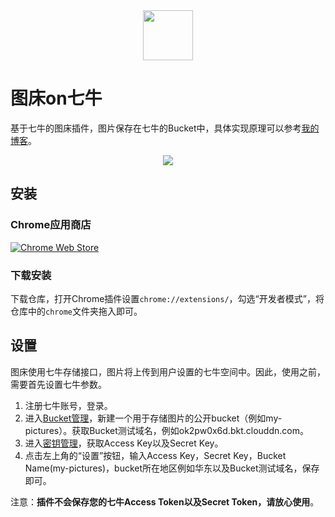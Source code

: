 <div align="center">
  <img width="80px" src="http://ok2pw0x6d.bkt.clouddn.com/FjrbjEDqZNHmNmbLF2MgNln29vKE.png">
</div>

# 图床on七牛

基于七牛的图床插件，图片保存在七牛的Bucket中，具体实现原理可以参考[我的博客](http://cjting.me/web2.0/2017-01-23-%E5%9B%BE%E5%BA%8Aon%E4%B8%83%E7%89%9B-%E7%AE%80%E5%8D%95%E5%A5%BD%E7%94%A8%E7%9A%84%E5%9B%BE%E5%BA%8A%E6%8F%92%E4%BB%B6.html)。

<p align="center">
  <img src="https://cloud.githubusercontent.com/assets/4210829/22183480/5b54e38a-e0fa-11e6-9f72-f6d7a19ad85d.gif"> 
</p>

## 安装

### Chrome应用商店

[![Chrome Web Store](http://ok2pw0x6d.bkt.clouddn.com/Fu6A9oFQcrNuGVo43Iza7XZnMZrk.jpg)](https://chrome.google.com/webstore/detail/%E5%9B%BE%E5%BA%8Aon%E4%B8%83%E7%89%9B/nikfegmndlnacioppfnmladfjanfdjfe/related?utm_source=chrome-ntp-icon&authuser=1)

### 下载安装

下载仓库，打开Chrome插件设置`chrome://extensions/`，勾选“开发者模式”，将仓库中的`chrome`文件夹拖入即可。

## 设置

图床使用七牛存储接口，图片将上传到用户设置的七牛空间中。因此，使用之前，需要首先设置七牛参数。

1. 注册七牛账号，登录。
2. 进入<a target="_blank" href="https://portal.qiniu.com/bucket">Bucket管理</a>，新建一个用于存储图片的公开bucket（例如my-pictures）。获取Bucket测试域名，例如ok2pw0x6d.bkt.clouddn.com。
3. 进入<a target="_blank" href="https://portal.qiniu.com/user/key">密钥管理</a>，获取Access Key以及Secret Key。
4. 点击左上角的“设置”按钮，输入Access Key，Secret Key，Bucket Name(my-pictures)，bucket所在地区例如华东以及Bucket测试域名，保存即可。

注意：**插件不会保存您的七牛Access Token以及Secret Token，请放心使用**。

